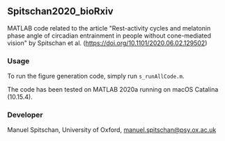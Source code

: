 ## Spitschan2020_bioRxiv
MATLAB code related to the article "Rest-activity cycles and melatonin phase angle of circadian entrainment in people without cone-mediated vision" by Spitschan et al. (https://doi.org/10.1101/2020.06.02.129502)

### Usage
To run the figure generation code, simply run `s_runAllCode.m`.

The code has been tested on MATLAB 2020a running on macOS Catalina (10.15.4).

### Developer
Manuel Spitschan, University of Oxford, manuel.spitschan@psy.ox.ac.uk
